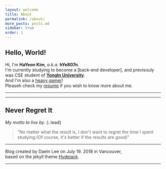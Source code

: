 ```yaml
---
layout: welcome
title: About
permalink: /about/
more_posts: posts.md
sidebar: true
order: 1
---
```


## Hello, World!

Hi, I'm **HaYeon Kim**, *a.k.a.* **hYe807n**.<br>
I'm currently studying to become a [back-end developer], and previsouly was CSE student of **[YongIn University]**.<br>
And I'm also a [heavy gamer]!<br>
Pleaseh check my [resume] if you wish to know more about me.

***

<!--posts_list-->

***

## Never Regret It

_My motto to live by._
{:.lead}

> “No matter what the result is, I don't want to regret the time I spent studying.(Of course, it's better if the results are good)”
<!-- TODO : CHANGE WORDS
## Re-evaluate your work processes

The lazy man will try to accomplish 2 hours worth of work in 1 hour’s time but sometimes at the expense of the work’s quality.<br>
Think of it as **efficiency = quality/time** taken (referencing speed = distance/over).<br>
If the time taken is reduced, either the job’s quality has to be lowered or the efficiency must be increased. Efficiency really relates to the work process.<br>
So in order to keep the quality the same and reduce the time taken, the work process must be changed.

## Don’t repeat yourself

After evaluating what you do, you may have some ideas of what you want to improve or modify.<br>
Break it down to its core.

## Try a new process

Be open to completely changing the way you work.<br>
You can’t expect to become more productive unless you pay a price at first.

## Refine yourself

By refining yourself I mean going through this work hard to be lazy process in iterations.<br>
Try a new process, if that doesn’t help as much as you hoped, try another process.<br>
The worst thing that could happen is that you don’t find any improvement in your work process and go back to your original process and just work hard.<br>
Did you lose anything?

[original post] -->

***

Blog created by DaeIn Lee on July 19. 2018 in Vancouver,<br>
based on the jekyll theme [Hydejack].

***

<!--author-->

<!-- Links -->
[SAP Labs Korea]: https://www.sap.com/korea/about/labs-korea.html
[YongIn University]: https://www.yongin.ac.kr/
[heavy gamer]: https://steamcommunity.com/id/lazyren
[resume]: /resume/
[original post]: http://blog.vivekmahbubani.com/2007/03/work-hard-to-be-lazy.html
[Hydejack]: https://hydejack.com
